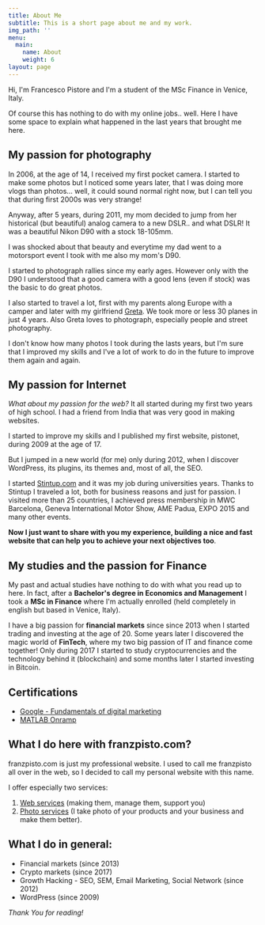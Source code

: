 ```yaml
---
title: About Me
subtitle: This is a short page about me and my work.
img_path: ''
menu:
  main:
    name: About
    weight: 6
layout: page
---
```

Hi, I'm Francesco Pistore and I'm a student of the MSc Finance in Venice, Italy.

Of course this has nothing to do with my online jobs.. well. Here I have some space to explain what happened in the last years that brought me here.

## My passion for photography

In 2006, at the age of 14, I received my first pocket camera. I started to make some photos but I noticed some years later, that I was doing more vlogs than photos... well, it could sound normal right now, but I can tell you that during first 2000s was very strange!

Anyway, after 5 years, during 2011, my mom decided to jump from her historical (but beautiful) analog camera to a new DSLR.. and what DSLR! It was a beautiful Nikon D90 with a stock 18-105mm.

I was shocked about that beauty and everytime my dad went to a motorsport event I took with me also my mom's D90.

I started to photograph rallies since my early ages. However only with the D90 I understood that a good camera with a good lens (even if stock) was the basic to do great photos.

I also started to travel a lot, first with my parents along Europe with a camper and later with my girlfriend [Greta](https://gretaas.im/). We took more or less 30 planes in just 4 years. Also Greta loves to photograph, especially people and street photography.

I don't know how many photos I took during the lasts years, but I'm sure that I improved my skills and I've a lot of work to do in the future to improve them again and again.

## My passion for Internet

_What about my passion for the web?_ It all started during my first two years of high school. I had a friend from India that was very good in making websites.

I started to improve my skills and I published my first website, pistonet, during 2009 at the age of 17.

But I jumped in a new world (for me) only during 2012, when I discover WordPress, its plugins, its themes and, most of all, the SEO.

I started [Stintup.com](https://www.stintup.com/) and it was my job during universities years. Thanks to Stintup I traveled a lot, both for business reasons and just for passion. I visited more than 25 countries, I achieved press membership in MWC Barcelona, Geneva International Motor Show, AME Padua, EXPO 2015 and many other events.

**Now I just want to share with you my experience, building a nice and fast website that can help you to achieve your next objectives too**.

## My studies and the passion for Finance

My past and actual studies have nothing to do with what you read up to here. In fact, after a **Bachelor's degree in Economics and Management** I took a **MSc in Finance** where I'm actually enrolled (held completely in english but based in Venice, Italy).

I have a big passion for **financial markets** since since 2013 when I started trading and investing at the age of 20.
Some years later I discovered the magic world of **FinTech**, where my two big passion of IT and finance come together!
Only during 2017 I started to study cryptocurrencies and the technology behind it (blockchain) and some months later I started investing in Bitcoin.

## Certifications

* [Google - Fundamentals of digital marketing](https://franzpisto.com/Google%20-%20Fondamenti%20di%20Marketing%20Digitale.pdf)
* [MATLAB Onramp](https://franzpisto.com/MATLAB%20Onramp.pdf)

## What I do here with franzpisto.com?

franzpisto.com is just my professional website. I used to call me franzpisto all over in the web, so I decided to call my personal website with this name.

I offer especially two services:

1. [Web services](https://franzpisto.com/web-services/) (making them, manage them, support you)
2. [Photo services](https://franzpisto.com/photo-services/) (I take photo of your products and your business and make them better).

## What I do in general:

- Financial markets (since 2013)
- Crypto markets (since 2017)
- Growth Hacking - SEO, SEM, Email Marketing, Social Network (since 2012)
- WordPress (since 2009)

_Thank You for reading!_
